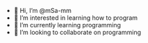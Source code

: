 - 👋 Hi, I’m @mSa-mm
- 👀 I’m interested in learning how to program
- 🌱 I’m currently learning programming
- 💞️ I’m looking to collaborate on programming

<!---
crazykiller0606/crazykiller0606 is a ✨ special ✨ repository because its `README.md` (this file) appears on your GitHub profile.
You can click the Preview link to take a look at your changes.
--->
